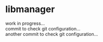 # libmanager

work in progress...<br>
commit to check git configuration...<br>
another commit to check git configuration...